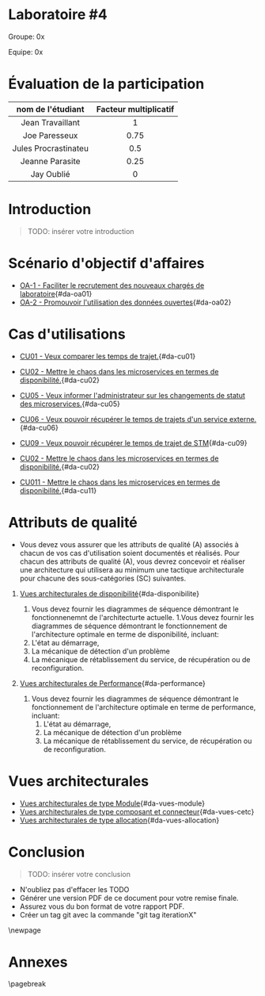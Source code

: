<style>
    .concept {
        width: 1000%;
        text-align: center;
    }
    .concept th {
        background: grey;
        word-wrap: break-word;
        text-align: center;
    }
    .disponibilite tr:nth-child(1) { background: orange; }
    .performance tr:nth-child(2) { background: orange; }
    .securite tr:nth-child(3) { background: orange; }
    .usabilite tr:nth-child(1) { background: orange; }
    .interoperabilite tr:nth-child(2) { background: orange; }
    .modifiabilite tr:nth-child(3) { background: orange; }
    .testabilite tr:nth-child(1) { background: orange; }    
</style>

# Laboratoire #4

Groupe: 0x

Equipe: 0x

# Évaluation de la participation
|nom de l'étudiant| Facteur multiplicatif|
|:---------------:|:--------------------:|
|Jean Travaillant  |          1           |
|Joe Paresseux  |          0.75        |
|Jules Procrastinateu|        0.5         |
|Jeanne Parasite |        0.25         |
|Jay Oublié|      0         |

# Introduction
>TODO: insérer votre introduction



# Scénario d'objectif d'affaires
- [OA-1  - Faciliter le recrutement des nouveaux chargés de laboratoire](#oa01){#da-oa01}
- [OA-2 - Promouvoir l'utilisation des données ouvertes](#oa02){#da-oa02}

# Cas d'utilisations
- [CU01 - Veux comparer les temps de trajet.](#cu01){#da-cu01}
- [CU02 - Mettre le chaos dans les microservices en termes de disponibilité.](#cu02){#da-cu02}
- [CU05 - Veux informer l'administrateur sur les changements de statut des microservices.](#cu05){#da-cu05}
- [CU06 - Veux pouvoir récupérer le temps de trajets d'un service externe.](#cu06){#da-cu06}
- [CU09 - Veux pouvoir récupérer le temps de trajet de STM](#cu09){#da-cu09}

- [CU02 - Mettre le chaos dans les microservices en termes de disponibilité.](#cu02){#da-cu02}
- [CU011 - Mettre le chaos dans les microservices en termes de disponibilité.](#cu11){#da-cu11}

# Attributs de qualité

- Vous devez vous assurer que les attributs de qualité (A) associés à chacun de vos cas d'utilisation soient documentés et réalisés. Pour chacun des attributs de qualité (A), vous devrez concevoir et réaliser une architecture qui utilisera au minimum une tactique architecturale pour chacune des sous-catégories (SC) suivantes.

1. [Vues architecturales de disponibilité](#disponibilité){#da-disponibilite}
   1. Vous devez fournir les diagrammes de séquence démontrant le fonctionnenemnt de l'architecturte actuelle.
   1.Vous devez fournir les diagrammes de séquence démontrant le fonctionnement de l'architecture optimale en terme de disponibilité, incluant:
     1. L'état au démarrage,
     2. La mécanique de détection d'un problème
     3. La mécanique de rétablissement du service, de récupération ou de reconfiguration.

1. [Vues architecturales de Performance](#performance){#da-performance}
   1. Vous devez fournir les diagrammes de séquence démontrant le fonctionnement de l'architecture optimale en terme de performance, incluant:
      1. L'état au démarrage,
      2. La mécanique de détection d'un problème
      3. La mécanique de rétablissement du service, de récupération ou de reconfiguration.

# Vues architecturales 
- [Vues architecturales de type Module](#vues-module){#da-vues-module}
- [Vues architecturales de type composant et connecteur](#vues-cetc){#da-vues-cetc}
- [Vues architecturales de type allocation](#vues-allocation){#da-vues-allocation}

# Conclusion
>TODO: insérer votre conclusion


- N'oubliez pas d'effacer les TODO
- Générer une version PDF de ce document pour votre remise finale.
- Assurez vous du bon format de votre rapport PDF.
- Créer un tag git avec la commande "git tag iterationX"


\newpage
# Annexes

\pagebreak

